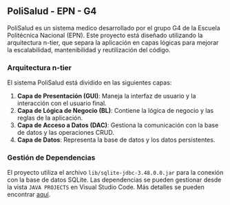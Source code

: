 ## PoliSalud - EPN - G4

PoliSalud es un sistema medico desarrollado por el grupo G4 de la Escuela Politécnica Nacional (EPN). Este proyecto está diseñado utilizando la arquitectura n-tier, que separa la aplicación en capas lógicas para mejorar la escalabilidad, mantenibilidad y reutilización del código.


### Arquitectura n-tier

El sistema PoliSalud está dividido en las siguientes capas:

1. **Capa de Presentación (GUI)**: Maneja la interfaz de usuario y la interacción con el usuario final.
2. **Capa de Lógica de Negocio (BL)**: Contiene la lógica de negocio y las reglas de la aplicación.
3. **Capa de Acceso a Datos (DAC)**: Gestiona la comunicación con la base de datos y las operaciones CRUD.
4. **Capa de Datos**: Representa la base de datos y los datos persistentes.

### Gestión de Dependencias

El proyecto utiliza el archivo `lib/sqlite-jdbc-3.48.0.0.jar` para la conexión con la base de datos SQLite. Las dependencias se pueden gestionar desde la vista `JAVA PROJECTS` en Visual Studio Code. Más detalles se pueden encontrar [aquí](https://github.com/microsoft/vscode-java-dependency#manage-dependencies).
